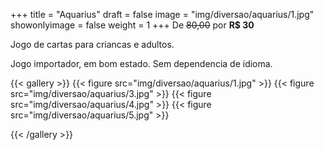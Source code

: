 +++
title = "Aquarius"
draft = false
image = "img/diversao/aquarius/1.jpg"
showonlyimage = false
weight = 1
+++
De ~~80,00~~ por **R$ 30**

Jogo de cartas para criancas e adultos.
<!--more-->

Jogo importador, em bom estado. Sem dependencia de idioma.

{{< gallery >}}
{{< figure src="img/diversao/aquarius/1.jpg" >}}
{{< figure src="img/diversao/aquarius/3.jpg" >}}
{{< figure src="img/diversao/aquarius/4.jpg" >}}
{{< figure src="img/diversao/aquarius/5.jpg" >}}

{{< /gallery >}}